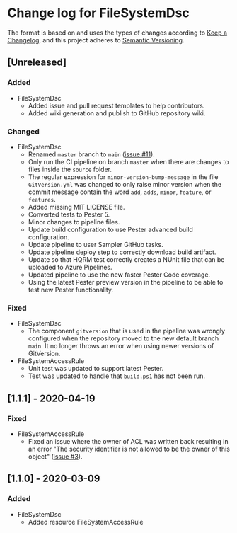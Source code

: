 # Change log for FileSystemDsc

The format is based on and uses the types of changes according to [Keep a Changelog](https://keepachangelog.com/en/1.0.0/),
and this project adheres to [Semantic Versioning](https://semver.org/spec/v2.0.0.html).

## [Unreleased]

### Added

- FileSystemDsc
  - Added issue and pull request templates to help contributors.
  - Added wiki generation and publish to GitHub repository wiki.

### Changed

- FileSystemDsc
  - Renamed `master` branch to `main` ([issue #11](https://github.com/dsccommunity/FileSystemDsc/issues/11)).
  - Only run the CI pipeline on branch `master` when there are changes to
    files inside the `source` folder.
  - The regular expression for `minor-version-bump-message` in the file
    `GitVersion.yml` was changed to only raise minor version when the
    commit message contain the word `add`, `adds`, `minor`, `feature`,
    or `features`.
  - Added missing MIT LICENSE file.
  - Converted tests to Pester 5.
  - Minor changes to pipeline files.
  - Update build configuration to use Pester advanced build configuration.
  - Update pipeline to user Sampler GitHub tasks.
  - Update pipeline deploy step to correctly download build artifact.
  - Update so that HQRM test correctly creates a NUnit file that can be
    uploaded to Azure Pipelines.
  - Updated pipeline to use the new faster Pester Code coverage.
  - Using the latest Pester preview version in the pipeline to be able to
    test new Pester functionality.

### Fixed

- FileSystemDsc
  - The component `gitversion` that is used in the pipeline was wrongly configured
    when the repository moved to the new default branch `main`. It no longer throws
    an error when using newer versions of GitVersion.
- FileSystemAccessRule
  - Unit test was updated to support latest Pester.
  - Test was updated to handle that `build.ps1` has not been run.

## [1.1.1] - 2020-04-19

### Fixed

- FileSystemAccessRule
  - Fixed an issue where the owner of ACL was written back resulting in an
    error "The security identifier is not allowed to be the owner of this
    object" ([issue #3](https://github.com/dsccommunity/FileSystemDsc/issues/3)).

## [1.1.0] - 2020-03-09

### Added

- FileSystemDsc
  - Added resource FileSystemAccessRule
